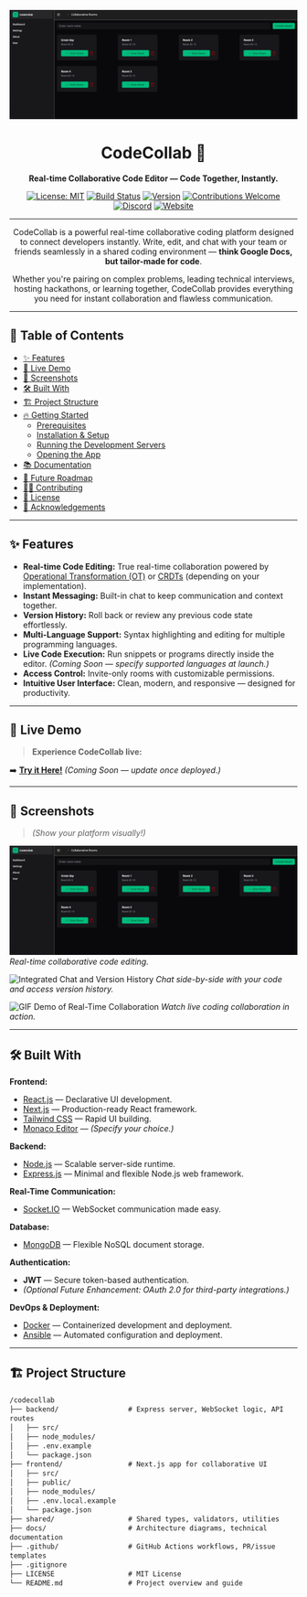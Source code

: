<div align="center">
  <br />
  <a href="[LINK_TO_LIVE_DEMO]" target="_blank">
    <img src="/Screenshot 2025-04-28 035225.png" alt="CodeCollab Project Banner" />
  </a>
  <br />

# CodeCollab 🚀

**Real-time Collaborative Code Editor — Code Together, Instantly.**

[![License: MIT](https://img.shields.io/badge/License-MIT-yellow.svg)](https://opensource.org/licenses/MIT)
[![Build Status](https://img.shields.io/badge/build-passing-brightgreen)](https://github.com/[YOUR_USERNAME]/codecollab/actions)
[![Version](https://img.shields.io/badge/version-1.0.0-blue)](https://github.com/[YOUR_USERNAME]/codecollab/releases)
[![Contributions Welcome](https://img.shields.io/badge/contributions-welcome-orange.svg?style=flat-square)](CONTRIBUTING.md)
[![Discord](https://img.shields.io/discord/YOUR_DISCORD_ID?label=discord&logo=discord&color=blue)](YOUR_DISCORD_INVITE_LINK)
[![Website](https://img.shields.io/badge/website-codecollab.app-blue)](https://codecollab.app)

---

CodeCollab is a powerful real-time collaborative coding platform designed to connect developers instantly. Write, edit, and chat with your team or friends seamlessly in a shared coding environment — **think Google Docs, but tailor-made for code**.

Whether you're pairing on complex problems, leading technical interviews, hosting hackathons, or learning together, CodeCollab provides everything you need for instant collaboration and flawless communication.

</div>

---

## 📑 Table of Contents

- [✨ Features](#-features)
- [🚀 Live Demo](#-live-demo)
- [📸 Screenshots](#-screenshots)
- [🛠️ Built With](#-built-with)
- [🏗️ Project Structure](#-project-structure)
- [🔥 Getting Started](#-getting-started)
  - [Prerequisites](#prerequisites)
  - [Installation & Setup](#installation--setup)
  - [Running the Development Servers](#running-the-development-servers)
  - [Opening the App](#opening-the-app)
- [📚 Documentation](#-documentation)
- [🧠 Future Roadmap](#-future-roadmap)
- [🧑‍💻 Contributing](#-contributing)
- [📄 License](#-license)
- [🙏 Acknowledgements](#-acknowledgements)

---

## ✨ Features

- **Real-time Code Editing:** True real-time collaboration powered by [Operational Transformation (OT)](https://en.wikipedia.org/wiki/Operational_transformation) or [CRDTs](https://en.wikipedia.org/wiki/Conflict-free_replicated_data_type) (depending on your implementation).
- **Instant Messaging:** Built-in chat to keep communication and context together.
- **Version History:** Roll back or review any previous code state effortlessly.
- **Multi-Language Support:** Syntax highlighting and editing for multiple programming languages.
- **Live Code Execution:** Run snippets or programs directly inside the editor. *(Coming Soon — specify supported languages at launch.)*
- **Access Control:** Invite-only rooms with customizable permissions.
- **Intuitive User Interface:** Clean, modern, and responsive — designed for productivity.

---

## 🚀 Live Demo

> **Experience CodeCollab live:**

➡️ [**Try it Here!**]([LINK_TO_LIVE_DEMO]) *(Coming Soon — update once deployed.)*

---

## 📸 Screenshots

> *(Show your platform visually!)*

![Collaborative Editing Interface](https://github.com/Woun-dex/CodeCollab/blob/b7176bbbb9199d0568982329640d1f9979a3b2f3/Screenshot%202025-04-28%20035225.png)
*Real-time collaborative code editing.*

![Integrated Chat and Version History]([LINK_TO_SCREENSHOT_2])
*Chat side-by-side with your code and access version history.*

![GIF Demo of Real-Time Collaboration]([LINK_TO_GIF_DEMO])
*Watch live coding collaboration in action.*

---

## 🛠️ Built With

**Frontend:**
- [React.js](https://reactjs.org/) — Declarative UI development.
- [Next.js](https://nextjs.org/) — Production-ready React framework.
- [Tailwind CSS](https://tailwindcss.com/) — Rapid UI building.
-  [Monaco Editor](https://microsoft.github.io/monaco-editor/) — *(Specify your choice.)*

**Backend:**
- [Node.js](https://nodejs.org/) — Scalable server-side runtime.
- [Express.js](https://expressjs.com/) — Minimal and flexible Node.js web framework.

**Real-Time Communication:**
- [Socket.IO](https://socket.io/) — WebSocket communication made easy.

**Database:**
- [MongoDB](https://www.mongodb.com/) — Flexible NoSQL document storage.

**Authentication:**
- **JWT** — Secure token-based authentication.
- *(Optional Future Enhancement: OAuth 2.0 for third-party integrations.)*

**DevOps & Deployment:**
- [Docker](https://www.docker.com/) — Containerized development and deployment.
- [Ansible](https://www.ansible.com/) — Automated configuration and deployment.

---

## 🏗️ Project Structure

```text
/codecollab
├── backend/                 # Express server, WebSocket logic, API routes
│   ├── src/
│   ├── node_modules/
│   ├── .env.example
│   └── package.json
├── frontend/                # Next.js app for collaborative UI
│   ├── src/
│   ├── public/
│   ├── node_modules/
│   ├── .env.local.example
│   └── package.json
├── shared/                  # Shared types, validators, utilities
├── docs/                    # Architecture diagrams, technical documentation
├── .github/                 # GitHub Actions workflows, PR/issue templates
├── .gitignore
├── LICENSE                  # MIT License
└── README.md                # Project overview and guide
